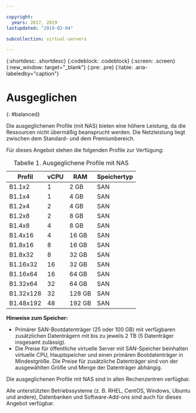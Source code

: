 ```yaml
---

copyright:
  years: 2017, 2019
lastupdated: "2019-02-04"

subcollection: virtual-servers

---
```


{:shortdesc: .shortdesc}
{:codeblock: .codeblock}
{:screen: .screen}
{:new_window: target="_blank"}
{:pre: .pre}
{:table: .aria-labeledby="caption"}

# Ausgeglichen
{: #balanced}

Die ausgeglichenen Profile (mit NAS) bieten eine höhere Leistung, da die Ressourcen nicht übermäßig beansprucht werden. Die Netzleistung liegt zwischen dem Standard- und dem Premiumbereich.

Für dieses Angebot stehen die folgenden Profile zur Verfügung:

<table>
<CAPTION>Tabelle 1. Ausgeglichene Profile mit NAS</CAPTION>
<THEAD>
<TR>
<th>Profil</th>
<th>vCPU</th>
<th>RAM</th>
<th>Speichertyp</th>
</TR>
</THEAD>
<TBODY>
<tr>
<td>B1.1x2</td>
<td>1</td>
<td>2 GB</td>
<td>SAN</td>
</tr>
<tr>
<td>B1.1x4</td>
<td>1</td>
<td>4 GB</td>
<td>SAN</td>
</tr>
<tr>
<td>B1.2x4</td>
<td>2</td>
<td>4 GB</td>
<td>SAN</td>
</tr>
<tr>
<td>B1.2x8</td>
<td>2</td>
<td>8 GB</td>
<td>SAN</td>
</tr>
<tr>
<td>B1.4x8</td>
<td>4</td>
<td>8 GB</td>
<td>SAN</td>
</tr>
<tr>
<td>B1.4x16</td>
<td>4</td>
<td>16 GB</td>
<td>SAN</td>
</tr>
<tr>
<td>B1.8x16</td>
<td>8</td>
<td>16 GB</td>
<td>SAN</td>
</tr>
<tr>
<td>B1.8x32</td>
<td>8</td>
<td>32 GB</td>
<td>SAN</td>
</tr>
<tr>
<td>B1.16x32</td>
<td>16</td>
<td>32 GB</td>
<td>SAN</td>
</tr>
<tr>
<td>B1.16x64</td>
<td>16</td>
<td>64 GB</td>
<td>SAN</td>
</tr>
<tr>
<td>B1.32x64</td>
<td>32</td>
<td>64 GB</td>
<td>SAN</td>
</tr>
<tr>
<td>B1.32x128</td>
<td>32</td>
<td>128 GB</td>
<td>SAN</td>
</tr>
<tr>
<td>B1.48x192</td>
<td>48</td>
<td>192 GB</td>
<td>SAN</td>
</tr>
</TBODY>
</table>

**Hinweise zum Speicher:**

* Primärer SAN-Bootdatenträger (25 oder 100 GB) mit verfügbaren zusätzlichen Datenträgern mit bis zu jeweils 2 TB (5 Datenträger insgesamt zulässig).
* Die Preise für öffentliche virtuelle Server mit SAN-Speicher beinhalten virtuelle CPU, Hauptspeicher und einen primären Bootdatenträger in Mindestgröße. Die Preise für zusätzliche Datenträger sind von der ausgewählten Größe und Menge der Datenträger abhängig.  

Die ausgeglichenen Profile mit NAS sind in allen Rechenzentren verfügbar.

Alle unterstützten Betriebssysteme (z. B. RHEL, CentOS, Windows, Ubuntu und andere), Datenbanken und Software-Add-ons sind auch für dieses Angebot verfügbar.  
